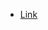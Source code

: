 - [Link](https://docs.python.org/3/library/unittest.html#unittest.TestCase:~:text=This%20section%20describes%20in%20depth%20the%20API%20of%20unittest.)